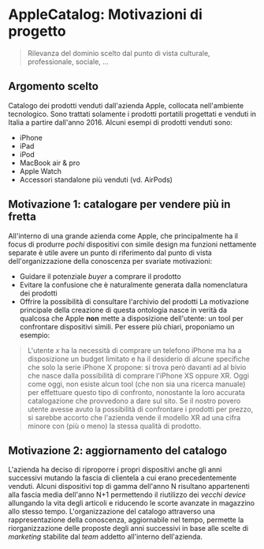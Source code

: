 # AppleCatalog: Motivazioni di progetto
> Rilevanza del dominio scelto dal punto di vista culturale, professionale, sociale, ...

## Argomento scelto

Catalogo dei prodotti venduti dall'azienda Apple, collocata nell'ambiente tecnologico.
Sono trattati solamente i prodotti portatili progettati e venduti in Italia a partire dall'anno 2016.
Alcuni esempi di prodotti venduti sono:
  - iPhone
  - iPad
  - iPod
  - MacBook air & pro
  - Apple Watch
  - Accessori standalone più venduti (vd. AirPods)

## Motivazione 1: catalogare per vendere più in fretta

All'interno di una grande azienda come Apple, che principalmente ha il focus di produrre *pochi* dispositivi
con simile design ma funzioni nettamente separate è utile avere un punto di riferimento dal punto di vista
dell'organizzazione della conoscenza per svariate motivazioni:
 - Guidare il potenziale *buyer* a comprare il prodotto
 - Evitare la confusione che è naturalmente generata dalla nomenclatura dei prodotti
 - Offrire la possibilità di consultare l'archivio del prodotti
La motivazione principale della creazione di questa ontologia nasce in verità da qualcosa che Apple **non** mette
a disposizione dell'utente: un tool per confrontare dispositivi simili. Per essere più chiari, proponiamo un esempio:
> L'utente *x* ha la necessità di comprare un telefono iPhone ma ha a disposizione un budget limitato e ha il desiderio di
> alcune specifiche che solo la serie iPhone X propone: si trova però davanti ad al bivio che nasce dalla possibilità
> di comprare l'iPhone XS oppure XR. Oggi come oggi, non esiste alcun tool (che non sia una ricerca manuale) per effettuare
> questo tipo di confronto, nonostante la loro accurata catalogazione che provvedono a dare sul sito.
Se il nostro povero utente avesse avuto la possibilità di confrontare i prodotti per prezzo, si sarebbe accorto che 
l'azienda vende il modello XR ad una cifra minore con (più o meno) la stessa qualità di prodotto.

## Motivazione 2: aggiornamento del catalogo
L'azienda ha deciso di riproporre i propri dispositivi anche gli anni successivi mutando la fascia
di clientela a cui erano precedentemente venduti. Alcuni dispositivi top di gamma dell'anno N risultano appartenenti 
alla fascia media dell'anno N+1 permettendo il riutilizzo dei *vecchi device* allungando la vita degli articoli e
riducendo le scorte avanzate in magazzino allo stesso tempo. L'organizzazione del catalogo attraverso una 
rappresentazione della conoscenza, aggiornabile nel tempo, permette la riorganizzazione delle proposte degli anni 
successivi in base alle scelte di *marketing* stabilite dal *team* addetto all'interno dell'azienda.
